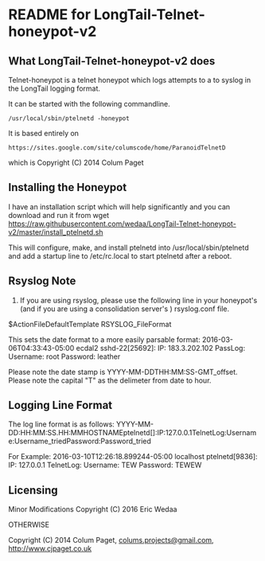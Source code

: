 README for LongTail-Telnet-honeypot-v2
==============

What LongTail-Telnet-honeypot-v2 does
--------------
Telnet-honeypot is a telnet honeypot which logs attempts to a
to syslog in the LongTail logging format. 

It can be started with the following commandline.

	/usr/local/sbin/ptelnetd -honeypot

It is based entirely on

	https://sites.google.com/site/columscode/home/ParanoidTelnetD

which is Copyright (C) 2014 Colum Paget

Installing the Honeypot
--------------
I have an installation script which will help significantly and you can
download and run it from
	wget https://raw.githubusercontent.com/wedaa/LongTail-Telnet-honeypot-v2/master/install_ptelnetd.sh

This will configure, make, and install ptelnetd into /usr/local/sbin/ptelnetd
and add a startup line to /etc/rc.local to start ptelnetd after a reboot.

Rsyslog Note
--------------

1) If you are using rsyslog, please use the following line in your honeypot's (and if you are
using a consolidation server's ) rsyslog.conf file.

  $ActionFileDefaultTemplate RSYSLOG_FileFormat


This sets the date format to a more easily parsable format:
	2016-03-06T04:33:43-05:00 ecdal2 sshd-22[25692]: IP: 183.3.202.102 PassLog: Username: root Password: leather

Please note the date stamp is YYYY-MM-DDTHH:MM:SS-GMT_offset.  Please note the capital "T" as the delimeter
from date to hour.

Logging Line Format
--------------
The log line format is as follows:
  YYYY-MM-DD<T>:HH:MM:SS.<optional milliseconds><DASH>HH:MM<SPACE>HOSTNAME<SPACE>ptelnetd[<PID>]:<SPACE>IP:<SPACE>127.0.0.1<SPACE>TelnetLog:<SPACE>Username:<SPACE>Username_tried<SPACE>Password:<SPACE>Password_tried

For Example:
  2016-03-10T12:26:18.899244-05:00 localhost ptelnetd[9836]: IP: 127.0.0.1 TelnetLog: Username: TEW Password: TEWEW


Licensing
--------------
Minor Modifications Copyright (C) 2016 Eric Wedaa

OTHERWISE

Copyright (C) 2014 Colum Paget, colums.projects@gmail.com, http://www.cjpaget.co.uk

